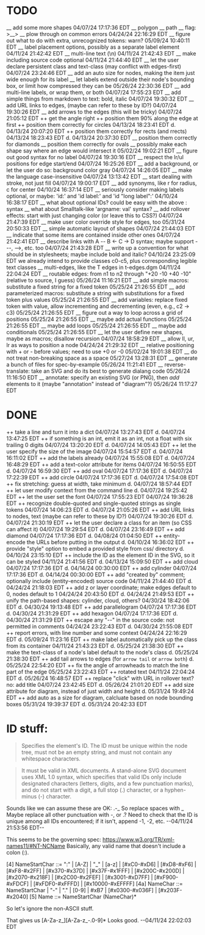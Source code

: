 # TODO

 __ add some more shapes  04/07/24 17:17:36 EDT
    __ polygon
    __ path
    __ flag: >__>
 __ plow through on common errors  04/24/24 22:16:29 EDT
 __ figure out what to do with extra, unrecognized tokens: warn?  05/09/24 10:40:11 EDT
 __ label placement options, possibly as a separate label element 04/11/24 21:42:42 EDT
 __ multi-line text (\n) 04/11/24 21:42:43 EDT
 __ make including source code optional  04/11/24 21:44:40 EDT
 __ let the user declare persistent class and text-class (may conflict with edges-first)  04/07/24 23:24:46 EDT
 __ add an auto size for nodes, making the item just wide enough for its label
 __ let labels extend outside their node's bounding box, or limit how compressed they can be 05/26/24 22:30:36 EDT
 __ add multi-line labels, or wrap them, or both 04/07/24 17:55:23 EDT
 __ add simple things from markdown to text: bold, italic  04/07/24 19:30:32 EDT
 __ add URL links to edges, (maybe can refer to these by ID?)  04/07/24 19:30:26 EDT
 __ add arrows to the edges (this will be tricky)  04/07/24 21:05:12 EDT
    ++ get the angle right
    ++ position them 90% along the edge at first
    ++ position them correctly for circles 04/13/24 18:23:41 EDT  d. 04/13/24 20:07:20 EDT
    ++ position them correctly for rects (and rrects) 04/13/24 18:23:43 EDT  d. 04/13/24 20:37:30 EDT
    __ position them correctly for diamonds
    __ position them correctly for ovals
    __ possibly make each shape say where an edge would intersect it 05/02/24 19:02:21 EDT
 __ figure out good syntax for no label 04/07/24 19:30:16 EDT
 __ respect the lr/ul positions for edge start/end  04/07/24 16:25:26 EDT
 __ add a background, or let the user do so: background color gray  04/07/24 14:26:05 EDT
 __ make the language case-insensitive  04/07/24 13:13:42 EDT
 __ start dealing with stroke, not just fill  04/07/24 19:00:17 EDT
 __ add synonyms, like r for radius, c for center  04/10/24 16:37:14 EDT
 __ seriously consider making labels optional, or maybe: 'id:' and 'id label:' and 'id "long label":' 04/10/24 16:38:17 EDT
 __ what about optional IDs? could be easy with the above : syntax
 __ what about Smalltalk-like 'argname: val' syntax?
 __ add rollover effects: start with just changing color (or leave this to CSS?)  04/07/24 21:47:39 EDT
 __ make user color override style for edges, too  05/31/24 20:50:33 EDT
 __ simple automatic layout of shapes  04/07/24 21:44:03 EDT
 __ indicate that some items are contained inside other ones  04/07/24 21:42:41 EDT
 __ describe links with A -- B <- C -> D syntax; maybe support ---, -->, etc. too  04/07/24 21:43:28 EDT
 __ write up a convention for what should be in stylesheets; maybe include bold and italic?  04/10/24 23:25:09 EDT
    we already intend to provide classes c0-c5, plus corresponding legible text classes
 __ multi-edges, like the T edges in t-edges.dgm  04/11/24 22:04:24 EDT
 __ routable edges: from n1 to n2 through "+20 -10   +40 -10" (relative to source, I guess) 05/26/24 11:16:21 EDT
 __ add simple macros: substitute a fixed string for a fixed token 05/25/24 21:26:55 EDT
 __ add parameterized macros: substitute a string with substitutions for a fixed token plus values 05/25/24 21:26:55 EDT
 __ add variables: replace fixed token with value, allow incrementing and decrementing (even, e.g., c2 -> c3) 05/25/24 21:26:55 EDT
 __ figure out a way to loop across a grid of positions 05/25/24 21:26:55 EDT
 __ maybe add actual functions 05/25/24 21:26:55 EDT
 __ maybe add loops 05/25/24 21:26:55 EDT
 __ maybe add conditionals 05/25/24 21:26:55 EDT
 __ let the user define new shapes, maybe as macros; disallow recursion 04/07/24 18:58:29 EDT
 __ allow ll, ur, lr as ways to position a node  04/24/24 21:29:32 EDT
 __ relative positioning with + or - before values; need to use +0 or -0 05/02/24 19:01:38 EDT
 __ do not treat non-breaking space as a space 05/27/24 13:28:31 EDT
 __ generate a bunch of files for spec-by-example 05/26/24 11:21:41 EDT
 __ reverse-translate: take an SVG and do its best to generate dialang code 05/26/24 11:16:50 EDT
 __ annotate: specify an existing SVG (or PNG), then *add* elements to it (maybe "annotation" instead of "diagram"?) 05/26/24 11:17:27 EDT

# DONE
 ++ take a line and turn it into a dict  04/07/24 13:27:43 EDT  d. 04/07/24 13:47:25 EDT
 ++ if something is an int, emit it as an int, not a float with six trailing 0 digits  04/07/24 13:20:20 EDT d. 04/07/24 14:05:43 EDT
 ++ let the user specify the size of the image  04/07/24 15:54:57 EDT d. 04/07/24 16:11:02 EDT
 ++ add the labels already  04/07/24 15:55:08 EDT d. 04/07/24 16:48:29 EDT
 ++ add a text-color attribute for items  04/07/24 16:50:55 EDT  d. 04/07/24 16:59:30 EDT
 ++ add oval  04/07/24 17:17:36 EDT  d. 04/07/24 17:22:39 EDT
 ++ add circle  04/07/24 17:17:36 EDT  d. 04/07/24 17:54:08 EDT
 ++ fix stretching: guess at width, take minimum  d. 04/07/24 18:57:44 EDT
 ++ let user modify context from the command line  d. 04/07/24 19:25:42 EDT
 ++ let the user set the font 04/07/24 17:55:23 EDT  04/07/24 19:36:28 EDT
 ++ recognize double-quoted and single-quoted strings as single tokens  04/07/24 14:06:23 EDT d. 04/07/24 21:05:26 EDT
 ++ add URL links to nodes, text (maybe can refer to these by ID?)  04/07/24 19:30:26 EDT d. 04/07/24 21:30:19 EDT
 ++ let the user declare a class for an item (so CSS can affect it)  04/07/24 19:29:54 EDT d. 04/07/24 23:16:49 EDT
 ++ add diamond  04/07/24 17:17:36 EDT d. 04/08/24 01:04:50 EDT
 ++ entity-encode the URLs before putting in the output  d. 04/10/24 16:36:02 EDT
 ++ provide "style" option to embed a provided style from css/ directory  d. 04/10/24 23:15:10 EDT
 ++ include the ID as the element ID in the SVG, so it can be styled  04/11/24 21:41:56 EDT d. 04/13/24 15:09:50 EDT
 ++ add cloud  04/07/24 17:17:36 EDT  d. 04/14/24 00:30:00 EDT
 ++ add cylinder  04/07/24 17:17:36 EDT  d. 04/14/24 00:30:00 EDT
 ++ add "created by" comment; optionally include (entity-encoded) source code  04/11/24 21:44:40 EDT d. 04/24/24 21:18:03 EDT
 ++ add z or layer coordinate; make edges default to 0, nodes default to 1  04/24/24 20:43:50 EDT d. 04/24/24 21:49:53 EDT
 ++ unify the path-based shapes: cylinder, cloud, others?  04/30/24 18:42:06 EDT d. 04/30/24 19:13:48 EDT
 ++ add parallelogram 04/07/24 17:17:36 EDT d. 04/30/24 21:31:29 EDT
 ++ add hexagon 04/07/24 17:17:36 EDT d. 04/30/24 21:31:29 EDT
 ++ escape any "--" in the source code: not permitted in comments  04/24/24 23:22:43 EDT d. 04/30/24 21:55:08 EDT
 ++ report errors, with line number and some context  04/24/24 22:16:29 EDT d. 05/09/24 11:23:16 EDT
 ++ make label automatically pick up the class from its container  04/11/24 21:43:23 EDT  d. 05/25/24 21:38:30 EDT
 ++ make the text-class of a node's label default to the node's class  d. 05/25/24 21:38:30 EDT
 ++ add tail arrows to edges (for `arrow tail` or `arrow both`)  d. 05/25/24 22:54:20 EDT
 ++ fix the angle of arrowheads to match the line part of the edge  05/25/24 23:22:43 EDT
 ++ rotated text  04/11/24 22:04:24 EDT  d. 05/26/24 16:48:57 EDT
 ++ replace "click" with URL in rollover text? no: add title  04/07/24 23:42:45 EDT d. 05/26/24 21:01:20 EDT
 ++ add size attribute for diagram, instead of just width and height d. 05/31/24 19:49:24 EDT
 ++ add auto as a size for diagram, calcluate based on node bounding boxes 05/31/24 19:39:37 EDT d. 05/31/24 20:42:33 EDT


# ID stuff:

> Specifies the element's ID. The ID must be unique within the node
> tree, must not be an empty string, and must not contain any whitespace
> characters.

> It must be valid in XML documents. A stand-alone SVG document uses XML
> 1.0 syntax, which specifies that valid IDs only include designated
> characters (letters, digits, and a few punctuation marks), and do not
> start with a digit, a full stop (.) character, or a hyphen-minus (-)
> character.

Sounds like we can assume these are OK: .-_
So replace spaces with _
Maybe replace all other punctuation with -, or .?
Need to check that the ID is unique among all IDs encountered;
if it isn't, append -1, -2, etc.
--04/11/24 21:53:56 EDT--

This seems to be the governing spec: https://www.w3.org/TR/xml-names11/#NT-NCName
Basically, any valid name that doesn't include a colon (:).

[4]   	NameStartChar	   ::=   	":" | [A-Z] | "_" | [a-z] | [#xC0-#xD6] | [#xD8-#xF6] | [#xF8-#x2FF] | [#x370-#x37D] | [#x37F-#x1FFF] | [#x200C-#x200D] | [#x2070-#x218F] | [#x2C00-#x2FEF] | [#x3001-#xD7FF] | [#xF900-#xFDCF] | [#xFDF0-#xFFFD] | [#x10000-#xEFFFF]
[4a]   	NameChar	   ::=   	NameStartChar | "-" | "." | [0-9] | #xB7 | [#x0300-#x036F] | [#x203F-#x2040]
[5]   	Name	   ::=   	NameStartChar (NameChar)*

So let's ignore the non-ASCII stuff.

That gives us [A-Za-z_][A-Za-z_-.0-9]*
Looks good.
--04/11/24 22:02:03 EDT
